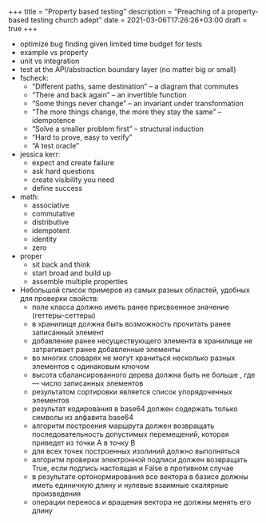 +++
title = "Property based testing"
description = "Preaching of a property-based testing church adept"
date = 2021-03-06T17:26:26+03:00
draft = true
+++

- optimize bug finding given limited time budget for tests
- example vs property
- unit vs integration
- test at the API/abstraction boundary layer (no matter big or small)
- fscheck:
  - “Different paths, same destination” – a diagram that commutes
  - “There and back again” – an invertible function
  - “Some things never change” – an invariant under transformation
  - “The more things change, the more they stay the same” – idempotence
  - “Solve a smaller problem first” – structural induction
  - “Hard to prove, easy to verify”
  - “A test oracle”
- jessica kerr:
  - expect and create failure
  - ask hard questions
  - create visibility you need
  - define success
- math:
  - associative
  - commutative
  - distributive
  - idempotent
  - identity
  - zero
- proper
  - sit back and think
  - start broad and build up
  - assemble multiple properties
- Небольшой список примеров из самых разных областей, удобных для проверки свойств:
  - поле класса должно иметь ранее присвоенное значение (геттеры-сеттеры)
  - в хранилище должна быть возможность прочитать ранее записанный элемент
  - добавление ранее несуществующего элемента в хранилище не затрагивает ранее добавленные элементы
  - во многих словарях не могут храниться несколько разных элементов с одинаковым ключом
  - высота сбалансированного дерева должна быть не больше , где  — число записанных элементов
  - результатом сортировки является список упорядоченных элементов
  - результат кодирования в base64 должен содержать только символы из алфавита base64
  - алгоритм построения маршрута должен возвращать последовательность допустимых перемещений, которая приведет из точки A в точку B
  - для всех точек построенных изолиний должно выполняться
  - алгоритм проверки электронной подписи должен возвращать True, если подпись настоящая и False в противном случае
  - в результате ортонормирования все вектора в базисе должны иметь единичную длину и нулевые взаимные скалярные произведения
  - операции переноса и вращения вектора не должны менять его длину
